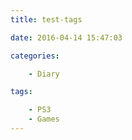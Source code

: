 ```yaml
---
title: test-tags

date: 2016-04-14 15:47:03

categories:

    - Diary

tags:

    - PS3
    - Games
---
```

